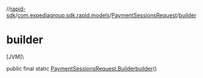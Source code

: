 //[rapid-sdk](../../../index.md)/[com.expediagroup.sdk.rapid.models](../index.md)/[PaymentSessionsRequest](index.md)/[builder](builder.md)

# builder

[JVM]\

public final static [PaymentSessionsRequest.Builder](-builder/index.md)[builder](builder.md)()
